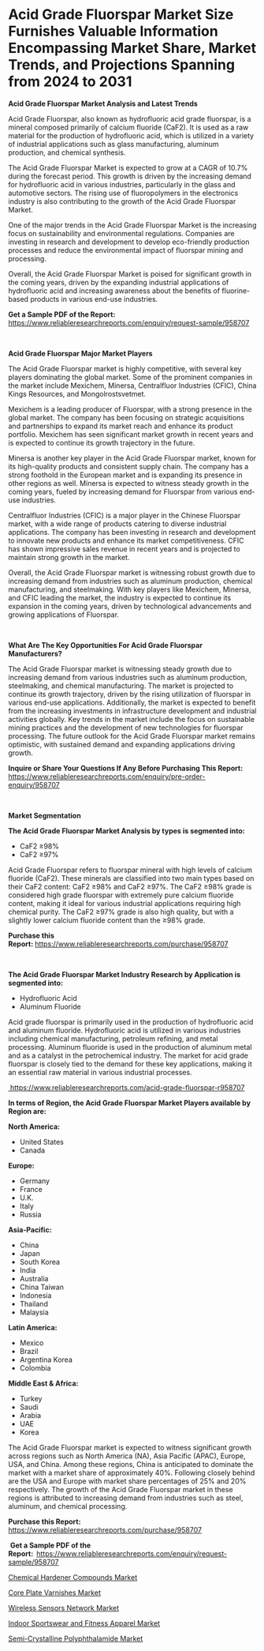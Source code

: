 <p><h1>Acid Grade Fluorspar Market Size Furnishes Valuable Information Encompassing Market Share, Market Trends, and Projections Spanning from 2024 to 2031</h1></p><p><strong>Acid Grade Fluorspar Market Analysis and Latest Trends</strong></p>
<p><p>Acid Grade Fluorspar, also known as hydrofluoric acid grade fluorspar, is a mineral composed primarily of calcium fluoride (CaF2). It is used as a raw material for the production of hydrofluoric acid, which is utilized in a variety of industrial applications such as glass manufacturing, aluminum production, and chemical synthesis.</p><p>The Acid Grade Fluorspar Market is expected to grow at a CAGR of 10.7% during the forecast period. This growth is driven by the increasing demand for hydrofluoric acid in various industries, particularly in the glass and automotive sectors. The rising use of fluoropolymers in the electronics industry is also contributing to the growth of the Acid Grade Fluorspar Market.</p><p>One of the major trends in the Acid Grade Fluorspar Market is the increasing focus on sustainability and environmental regulations. Companies are investing in research and development to develop eco-friendly production processes and reduce the environmental impact of fluorspar mining and processing.</p><p>Overall, the Acid Grade Fluorspar Market is poised for significant growth in the coming years, driven by the expanding industrial applications of hydrofluoric acid and increasing awareness about the benefits of fluorine-based products in various end-use industries.</p></p>
<p><strong>Get a Sample PDF of the Report:&nbsp;</strong> <a href="https://www.reliableresearchreports.com/enquiry/request-sample/958707">https://www.reliableresearchreports.com/enquiry/request-sample/958707</a></p>
<p>&nbsp;</p>
<p><strong>Acid Grade Fluorspar Major Market Players</strong></p>
<p><p>The Acid Grade Fluorspar market is highly competitive, with several key players dominating the global market. Some of the prominent companies in the market include Mexichem, Minersa, Centralfluor Industries (CFIC), China Kings Resources, and Mongolrostsvetmet. </p><p>Mexichem is a leading producer of Fluorspar, with a strong presence in the global market. The company has been focusing on strategic acquisitions and partnerships to expand its market reach and enhance its product portfolio. Mexichem has seen significant market growth in recent years and is expected to continue its growth trajectory in the future.</p><p>Minersa is another key player in the Acid Grade Fluorspar market, known for its high-quality products and consistent supply chain. The company has a strong foothold in the European market and is expanding its presence in other regions as well. Minersa is expected to witness steady growth in the coming years, fueled by increasing demand for Fluorspar from various end-use industries.</p><p>Centralfluor Industries (CFIC) is a major player in the Chinese Fluorspar market, with a wide range of products catering to diverse industrial applications. The company has been investing in research and development to innovate new products and enhance its market competitiveness. CFIC has shown impressive sales revenue in recent years and is projected to maintain strong growth in the market.</p><p>Overall, the Acid Grade Fluorspar market is witnessing robust growth due to increasing demand from industries such as aluminum production, chemical manufacturing, and steelmaking. With key players like Mexichem, Minersa, and CFIC leading the market, the industry is expected to continue its expansion in the coming years, driven by technological advancements and growing applications of Fluorspar.</p></p>
<p>&nbsp;</p>
<p><strong>What Are The Key Opportunities For Acid Grade Fluorspar Manufacturers?</strong></p>
<p><p>The Acid Grade Fluorspar market is witnessing steady growth due to increasing demand from various industries such as aluminum production, steelmaking, and chemical manufacturing. The market is projected to continue its growth trajectory, driven by the rising utilization of fluorspar in various end-use applications. Additionally, the market is expected to benefit from the increasing investments in infrastructure development and industrial activities globally. Key trends in the market include the focus on sustainable mining practices and the development of new technologies for fluorspar processing. The future outlook for the Acid Grade Fluorspar market remains optimistic, with sustained demand and expanding applications driving growth.</p></p>
<p><strong>Inquire or Share Your Questions If Any Before Purchasing This Report:</strong> <a href="https://www.reliableresearchreports.com/enquiry/pre-order-enquiry/958707">https://www.reliableresearchreports.com/enquiry/pre-order-enquiry/958707</a></p>
<p>&nbsp;</p>
<p><strong>Market Segmentation</strong></p>
<p><strong>The Acid Grade Fluorspar Market Analysis by types is segmented into:</strong></p>
<p><ul><li>CaF2 ≥98%</li><li>CaF2 ≥97%</li></ul></p>
<p><p>Acid Grade Fluorspar refers to fluorspar mineral with high levels of calcium fluoride (CaF2). These minerals are classified into two main types based on their CaF2 content: CaF2 ≥98% and CaF2 ≥97%. The CaF2 ≥98% grade is considered high grade fluorspar with extremely pure calcium fluoride content, making it ideal for various industrial applications requiring high chemical purity. The CaF2 ≥97% grade is also high quality, but with a slightly lower calcium fluoride content than the ≥98% grade.</p></p>
<p><strong>Purchase this Report:&nbsp;</strong><a href="https://www.reliableresearchreports.com/purchase/958707">https://www.reliableresearchreports.com/purchase/958707</a></p>
<p>&nbsp;</p>
<p><strong>The Acid Grade Fluorspar Market Industry Research by Application is segmented into:</strong></p>
<p><ul><li>Hydrofluoric Acid</li><li>Aluminum Fluoride</li></ul></p>
<p><p>Acid grade fluorspar is primarily used in the production of hydrofluoric acid and aluminum fluoride. Hydrofluoric acid is utilized in various industries including chemical manufacturing, petroleum refining, and metal processing. Aluminum fluoride is used in the production of aluminum metal and as a catalyst in the petrochemical industry. The market for acid grade fluorspar is closely tied to the demand for these key applications, making it an essential raw material in various industrial processes.</p></p>
<p><a href="https://www.reliableresearchreports.com/acid-grade-fluorspar-r958707">&nbsp;https://www.reliableresearchreports.com/acid-grade-fluorspar-r958707</a></p>
<p><strong>In terms of Region, the Acid Grade Fluorspar Market Players available by Region are:</strong></p>
<p>
    <p> <strong> North America: </strong>
        <ul>
            <li>United States</li>
            <li>Canada</li>
        </ul>
        </p> 
    <p> <strong> Europe: </strong>
        <ul>
            <li>Germany</li>
            <li>France</li>
            <li>U.K.</li>
            <li>Italy</li>
            <li>Russia</li>
        </ul>
        </p> 
    <p> <strong> Asia-Pacific: </strong>
        <ul>
            <li>China</li>
            <li>Japan</li>
            <li>South Korea</li>
            <li>India</li>
            <li>Australia</li>
            <li>China Taiwan</li>
            <li>Indonesia</li>
            <li>Thailand</li>
            <li>Malaysia</li>
        </ul>
        </p> 
    <p> <strong> Latin America: </strong>
        <ul>
            <li>Mexico</li>
            <li>Brazil</li>
            <li>Argentina Korea</li>
            <li>Colombia</li>
        </ul>
        </p> 
    <p> <strong> Middle East & Africa: </strong>
        <ul>
            <li>Turkey</li>
            <li>Saudi</li>
            <li>Arabia</li>
            <li>UAE</li>
            <li>Korea</li>
        </ul>
    </p>
    </p>
<p><p>The Acid Grade Fluorspar market is expected to witness significant growth across regions such as North America (NA), Asia Pacific (APAC), Europe, USA, and China. Among these regions, China is anticipated to dominate the market with a market share of approximately 40%. Following closely behind are the USA and Europe with market share percentages of 25% and 20% respectively. The growth of the Acid Grade Fluorspar market in these regions is attributed to increasing demand from industries such as steel, aluminum, and chemical processing.</p></p>
<p><strong>Purchase this Report: </strong><a href="https://www.reliableresearchreports.com/purchase/958707">https://www.reliableresearchreports.com/purchase/958707</a></p>
<p>&nbsp;<strong>Get a Sample PDF of the Report:&nbsp;&nbsp;</strong><a href="https://www.reliableresearchreports.com/enquiry/request-sample/958707">https://www.reliableresearchreports.com/enquiry/request-sample/958707</a></p>
<p><strong></strong></p>
<p><p><a href="https://medium.com/@richard.james09789/navigating-the-global-chemical-hardener-compounds-market-landscape-trends-forecasts-and-impact-dca054f1d6ff">Chemical Hardener Compounds Market</a></p><p><a href="https://medium.com/@alexander.bell98078/global-core-plate-varnishes-market-size-share-analysis-by-product-type-by-application-by-038e66a43602">Core Plate Varnishes Market</a></p><p><a href="https://issuu.com/reportprime-2/docs/wireless-sensors-network-market-size-2030.pptx">Wireless Sensors Network Market</a></p><p><a href="https://github.com/arionmp/Market-Research-Report-List-4/blob/main/indoor-sportswear-and-fitness-apparel-market.md">Indoor Sportswear and Fitness Apparel Market</a></p><p><a href="https://github.com/SheilaBruen2023/Market-Research-Report-List-2/blob/main/semi-crystalline-polyphthalamide-market.md">Semi-Crystalline Polyphthalamide Market</a></p></p>